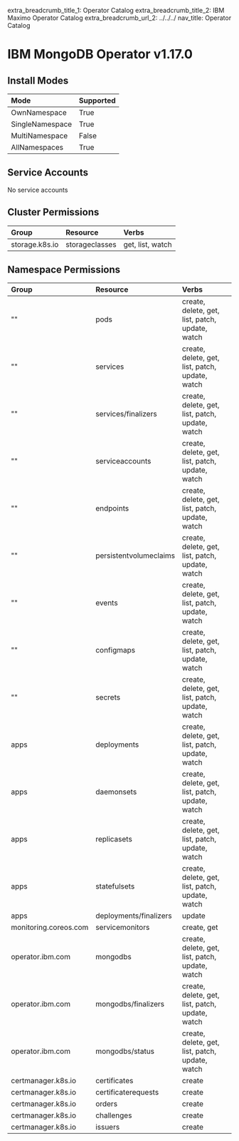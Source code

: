 extra_breadcrumb_title_1: Operator Catalog
extra_breadcrumb_title_2: IBM Maximo Operator Catalog
extra_breadcrumb_url_2: ../../../
nav_title: Operator Catalog

IBM MongoDB Operator v1.17.0
================================================================================

Install Modes
--------------------------------------------------------------------------------
| Mode                 | Supported |
| :------------------- | :-------- |
| OwnNamespace         | True      |
| SingleNamespace      | True      |
| MultiNamespace       | False     |
| AllNamespaces        | True      |

Service Accounts
--------------------------------------------------------------------------------
No service accounts

Cluster Permissions
--------------------------------------------------------------------------------
| Group                                    | Resource                                 | Verbs                                                                            |
| :--------------------------------------- | :--------------------------------------- | :------------------------------------------------------------------------------- |
| storage.k8s.io                           | storageclasses                           | get, list, watch                                                                 |

Namespace Permissions
--------------------------------------------------------------------------------
| Group                                    | Resource                                 | Verbs                                                                            |
| :--------------------------------------- | :--------------------------------------- | :------------------------------------------------------------------------------- |
| ""                                       | pods                                     | create, delete, get, list, patch, update, watch                                  |
| ""                                       | services                                 | create, delete, get, list, patch, update, watch                                  |
| ""                                       | services/finalizers                      | create, delete, get, list, patch, update, watch                                  |
| ""                                       | serviceaccounts                          | create, delete, get, list, patch, update, watch                                  |
| ""                                       | endpoints                                | create, delete, get, list, patch, update, watch                                  |
| ""                                       | persistentvolumeclaims                   | create, delete, get, list, patch, update, watch                                  |
| ""                                       | events                                   | create, delete, get, list, patch, update, watch                                  |
| ""                                       | configmaps                               | create, delete, get, list, patch, update, watch                                  |
| ""                                       | secrets                                  | create, delete, get, list, patch, update, watch                                  |
| apps                                     | deployments                              | create, delete, get, list, patch, update, watch                                  |
| apps                                     | daemonsets                               | create, delete, get, list, patch, update, watch                                  |
| apps                                     | replicasets                              | create, delete, get, list, patch, update, watch                                  |
| apps                                     | statefulsets                             | create, delete, get, list, patch, update, watch                                  |
| apps                                     | deployments/finalizers                   | update                                                                           |
| monitoring.coreos.com                    | servicemonitors                          | create, get                                                                      |
| operator.ibm.com                         | mongodbs                                 | create, delete, get, list, patch, update, watch                                  |
| operator.ibm.com                         | mongodbs/finalizers                      | create, delete, get, list, patch, update, watch                                  |
| operator.ibm.com                         | mongodbs/status                          | create, delete, get, list, patch, update, watch                                  |
| certmanager.k8s.io                       | certificates                             | create                                                                           |
| certmanager.k8s.io                       | certificaterequests                      | create                                                                           |
| certmanager.k8s.io                       | orders                                   | create                                                                           |
| certmanager.k8s.io                       | challenges                               | create                                                                           |
| certmanager.k8s.io                       | issuers                                  | create                                                                           |

